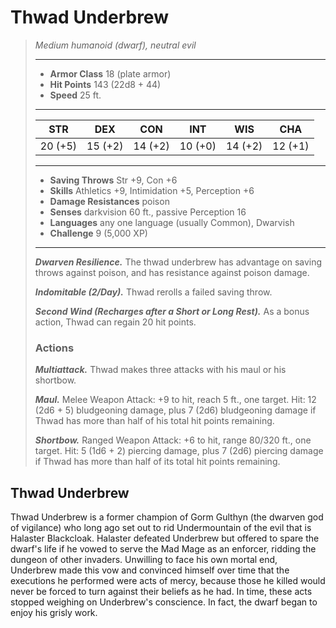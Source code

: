# Thwad Underbrew
>*Medium humanoid (dwarf), neutral evil*
>___
>- **Armor Class** 18 (plate armor)
>- **Hit Points** 143 (22d8 + 44)
>- **Speed** 25 ft. 
>___
>|STR|DEX|CON|INT|WIS|CHA|
>|:---:|:---:|:---:|:---:|:---:|:---:|
>|20 (+5)|15 (+2)|14 (+2)|10 (+0)|14 (+2)|12 (+1)|
>___
>- **Saving Throws** Str +9, Con +6
>- **Skills** Athletics +9, Intimidation +5, Perception +6
>- **Damage Resistances** poison
>- **Senses** darkvision 60 ft., passive Perception 16
>- **Languages** any one language (usually Common), Dwarvish
>- **Challenge** 9 (5,000 XP)
>___
>***Dwarven Resilience.*** The thwad underbrew has advantage on saving throws against poison, and has resistance against poison damage.  
>
>***Indomitable (2/Day).*** Thwad rerolls a failed saving throw.  
>
>***Second Wind (Recharges after a Short or Long Rest).*** As a bonus action, Thwad can regain 20 hit points.  
>
>### Actions
>***Multiattack.*** Thwad makes three attacks with his maul or his shortbow.  
>
>***Maul.*** Melee Weapon Attack: +9 to hit, reach 5 ft., one target. Hit: 12 (2d6 + 5) bludgeoning damage, plus 7 (2d6) bludgeoning damage if Thwad has more than half of his total hit points remaining.  
>
>***Shortbow.*** Ranged Weapon Attack: +6 to hit, range 80/320 ft., one target. Hit: 5 (1d6 + 2) piercing damage, plus 7 (2d6) piercing damage if Thwad has more than half of its total hit points remaining.
## Thwad Underbrew
Thwad Underbrew is a former champion of Gorm Gulthyn (the dwarven god of vigilance) who long ago set out to rid Undermountain of the evil that is Halaster Blackcloak. Halaster defeated Underbrew but offered to spare the dwarf's life if he vowed to serve the Mad Mage as an enforcer, ridding the dungeon of other invaders. Unwilling to face his own mortal end, Underbrew made this vow and convinced himself over time that the executions he performed were acts of mercy, because those he killed would never be forced to turn against their beliefs as he had. In time, these acts stopped weighing on Underbrew's conscience. In fact, the dwarf began to enjoy his grisly work.
